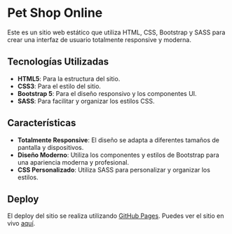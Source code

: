 # Pet Shop Online

Este es un sitio web estático que utiliza HTML, CSS, Bootstrap y SASS para crear una interfaz de usuario totalmente responsive y moderna.

## Tecnologías Utilizadas

- **HTML5**: Para la estructura del sitio.
- **CSS3**: Para el estilo del sitio.
- **Bootstrap 5**: Para el diseño responsivo y los componentes UI.
- **SASS**: Para facilitar y organizar los estilos CSS.

## Características

- **Totalmente Responsive**: El diseño se adapta a diferentes tamaños de pantalla y dispositivos.
- **Diseño Moderno**: Utiliza los componentes y estilos de Bootstrap para una apariencia moderna y profesional.
- **CSS Personalizado**: Utiliza SASS para personalizar y organizar los estilos.

## Deploy

El deploy del sitio se realiza utilizando [GitHub Pages](https://pages.github.com/). Puedes ver el sitio en vivo [aquí](https://tu-usuario.github.io/nombre-del-repositorio).
